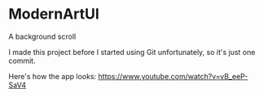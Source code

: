 # ModernArtUI
A background scroll

I made this project before I started using Git unfortunately, so it's just one commit.

Here's how the app looks: https://www.youtube.com/watch?v=vB_eeP-SaV4
